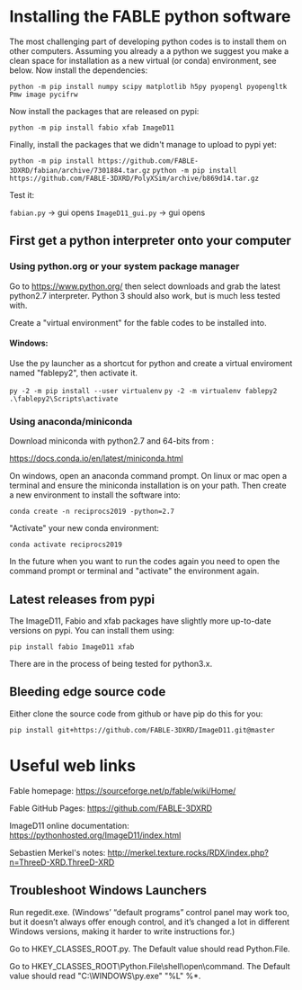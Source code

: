 
# Installing the FABLE python software

The most challenging part of developing python codes is to install them on other computers. 
Assuming you already a a python we suggest you make a clean space for installation 
as a new virtual (or conda) environment, see below. Now install the dependencies:

`python -m pip install numpy scipy matplotlib h5py pyopengl pyopengltk Pmw image pycifrw`

Now install the packages that are released on pypi:

`python -m pip install fabio xfab ImageD11`

Finally, install the packages that we didn't manage to upload to pypi yet:

`python -m pip install https://github.com/FABLE-3DXRD/fabian/archive/7301884.tar.gz`
`python -m pip install https://github.com/FABLE-3DXRD/PolyXSim/archive/b869d14.tar.gz`

Test it:

`fabian.py`  -> gui opens
`ImageD11_gui.py` -> gui opens

## First get a python interpreter onto your computer

### Using python.org or your system package manager

Go to https://www.python.org/ then select downloads and grab the latest python2.7 interpreter.
Python 3 should also work, but is much less tested with.

Create a "virtual environment" for the fable codes to be installed into.

#### Windows:

Use the py launcher as a shortcut for python and create a virtual enviroment named "fablepy2", then activate it.

`py -2 -m pip install --user virtualenv`
`py -2 -m virtualenv fablepy2`
`.\fablepy2\Scripts\activate`


### Using anaconda/miniconda

Download miniconda with python2.7 and 64-bits from :

https://docs.conda.io/en/latest/miniconda.html

On windows, open an anaconda command prompt. On linux or mac open a terminal and ensure the miniconda installation is on your path. Then create a new environment to install the software into:

`conda create -n reciprocs2019 -python=2.7`

"Activate" your new conda environment:

`conda activate reciprocs2019`

In the future when you want to run the codes again you need to open the command prompt or terminal and "activate" the environment again.



## Latest releases from pypi

The ImageD11, Fabio and xfab packages have slightly more up-to-date versions on pypi. You can install them using:

`pip install fabio ImageD11 xfab`

There are in the process of being tested for python3.x.

## Bleeding edge source code

Either clone the source code from github or have pip do this for you:

`pip install git+https://github.com/FABLE-3DXRD/ImageD11.git@master `


# Useful web links

Fable homepage:
    https://sourceforge.net/p/fable/wiki/Home/

Fable GitHub Pages:
    https://github.com/FABLE-3DXRD

ImageD11 online documentation:
    https://pythonhosted.org/ImageD11/index.html

Sebastien Merkel's notes:
    http://merkel.texture.rocks/RDX/index.php?n=ThreeD-XRD.ThreeD-XRD




## Troubleshoot Windows Launchers

Run regedit.exe. (Windows’ “default programs” control panel may work too, but it doesn’t always offer enough control, and it’s changed a lot in different Windows versions, making it harder to write instructions for.)

Go to HKEY_CLASSES_ROOT\.py. The Default value should read Python.File.

Go to HKEY_CLASSES_ROOT\Python.File\shell\open\command. The Default value should read "C:\WINDOWS\py.exe" "%L" %*.

